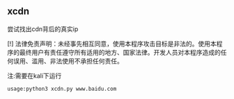 ## xcdn

尝试找出cdn背后的真实ip

[!] 法律免责声明：未经事先相互同意，使用本程序攻击目标是非法的。使用本程序的最终用户有责任遵守所有适用的地方、国家法律。开发人员对本程序造成的任何误用、滥用、非法使用不承担任何责任。

注:需要在kali下运行

`usage:python3 xcdn.py www.baidu.com`
